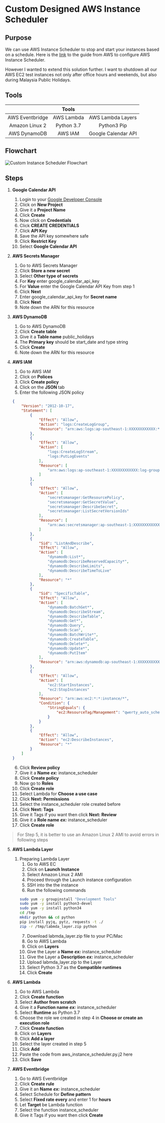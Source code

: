 # Custom Designed AWS Instance Scheduler

## Purpose
We can use AWS Instance Scheduler to stop and start your instances based on a schedule. Here is the [link](https://aws.amazon.com/premiumsupport/knowledge-center/stop-start-instance-scheduler/) to the guide from AWS to configure AWS Instance Scheduler.

However I wanted to extend this solution further. I want to shutdown all our AWS EC2 test instances not only after office hours and weekends, but also during Malaysia Public Holidays.

## Tools

|                 |    Tools   |                     |
|:---------------:|:----------:|:-------------------:|
| AWS Eventbridge | AWS Lambda |  AWS Lambda Layers  |
|  Amazon Linux 2 | Python 3.7 |     Python3 Pip     |
|   AWS DynamoDB  |   AWS IAM  | Google Calendar API |

## Flowchart
![Custom Instance Scheduler Flowchart](../images/aws_instance_scheduler.jpg)

## Steps
1. **Google Calendar API**
    1. Login to your [Google Developer Console](https://console.developers.google.com/)
    2. Click on **New Project**
    3. Give it a **Project Name**
    4. Click **Create**
    5. Now click on **Credentials**
    6. Click **CREATE CREDENTIALS**
    7. Click **API Key**
    8. Save the API key somewhere safe
    9. Click **Restrict Key**
    10. Select **Google Calendar API**

2. **AWS Secrets Manager**
    1. Go to AWS Secrets Manager
    2. Click **Store a new secret**
    3. Select **Other type of secrets**
    4. For **Key** enter google_calendar_api_key
    5. For **Value** enter the Google Calendar API Key from step 1
    6. Click **Next**
    7. Enter google_calendar_api_key for **Secret name**
    8. Click **Next**
    9. Note down the ARN for this resource

3. **AWS DynamoDB**
    1. Go to AWS DynamoDB
    2. Click **Create table**
    3. Give it a **Table name** public_holidays
    4. The **Primary key** should be start_date and type string
    5. Click **Create**
    6. Note down the ARN for this resource

4. **AWS IAM**
    1. Go to AWS IAM
    2. Click on **Polices**
    3. Click **Create policy**
    4. Click on the **JSON** tab
    5. Enter the following JSON policy
    ```json
    {
        "Version": "2012-10-17",
        "Statement": [
            {
                "Effect": "Allow",
                "Action": "logs:CreateLogGroup",
                "Resource": "arn:aws:logs:ap-southeast-1:XXXXXXXXXXXX:*"
            },
            {
                "Effect": "Allow",
                "Action": [
                    "logs:CreateLogStream",
                    "logs:PutLogEvents"
                ],
                "Resource": [
                    "arn:aws:logs:ap-southeast-1:XXXXXXXXXXXX:log-group:/aws/lambda/test:*"
                ]
            },
            {
                "Effect": "Allow",
                "Action": [
                    "secretsmanager:GetResourcePolicy",
                    "secretsmanager:GetSecretValue",
                    "secretsmanager:DescribeSecret",
                    "secretsmanager:ListSecretVersionIds"
                ],
                "Resource": [
                    "arn:aws:secretsmanager:ap-southeast-1:XXXXXXXXXXXX:secret:google_calendar_api_key-XXXXXX"
                ]
            },
            {
                "Sid": "ListAndDescribe",
                "Effect": "Allow",
                "Action": [
                    "dynamodb:List*",
                    "dynamodb:DescribeReservedCapacity*",
                    "dynamodb:DescribeLimits",
                    "dynamodb:DescribeTimeToLive"
                ],
                "Resource": "*"
            },
            {
                "Sid": "SpecificTable",
                "Effect": "Allow",
                "Action": [
                    "dynamodb:BatchGet*",
                    "dynamodb:DescribeStream",
                    "dynamodb:DescribeTable",
                    "dynamodb:Get*",
                    "dynamodb:Query",
                    "dynamodb:Scan",
                    "dynamodb:BatchWrite*",
                    "dynamodb:CreateTable",
                    "dynamodb:Delete*",
                    "dynamodb:Update*",
                    "dynamodb:PutItem"
                ],
                "Resource": "arn:aws:dynamodb:ap-southeast-1:XXXXXXXXXXXX:table/public_holidays"
            },
            {
                "Effect": "Allow",
                "Action": [
                    "ec2:StartInstances",
                    "ec2:StopInstances"
                ],
                "Resource": "arn:aws:ec2:*:*:instance/*",
                "Condition": {
                    "StringEquals": {
                        "ec2:ResourceTag/Management": "qwerty_auto_schedule"
                    }
                }
            },
            {
                "Effect": "Allow",
                "Action": "ec2:DescribeInstances",
                "Resource": "*"
            }
        ]
    }
    ```
    6. Click **Review policy**
    7. Give it a **Name** ***ex:*** instance_scheduler
    8. Click **Create policy**
    9. Now go to **Roles**
    10. Click **Create role**
    11. Select Lambda for **Choose a use case**
    12. Click **Next: Permissions**
    13. Select the instance_scheduler role created before
    14. Click **Next: Tags**
    15. Give it Tags if you want then click **Next: Review**
    16. Give it a **Role name** ***ex:*** instance_scheduler
    17. Click **Create role**

> For Step 5, it is better to use an Amazon Linux 2 AMI to avoid errors in following steps

5. **AWS Lambda Layer**
    1. Preparing Lambda Layer
        1. Go to AWS EC
        2. Click on **Launch Instance**
        3. Select Amazon Linux 2 AMI
        4. Proceed through the Launch instance configuration
        5. SSH into the the instance
        6. Run the following commands
        ```bash
        sudo yum -y groupinstall "Development Tools"
        sudo yum -y install python3-devel
        sudo yum -y install python34
        cd /tmp
        mkdir python && cd python
        pip install pyjq, pytz, requests -t ./
        zip -r /tmp/labmda_layer.zip python
        ```
        7. Download labmda_layer.zip file to your PC/Mac
        8. Go to AWS Lambda
        9. Click on **Layers**
        10. Give the Layer a **Name** ***ex:*** instance_scheduler
        11. Give the Layer a **Description** ***ex:*** instance_scheduler
        12. Upload labmda_layer.zip to the Layer
        13. Select Python 3.7 as the **Compatible runtimes**
        14. Click **Create**

6. **AWS Lambda**
    1. Go to AWS Lambda
    2. Click **Create function**
    3. Select **Author from scratch**
    4. Give it a **Function name** ***ex:*** instance_scheduler
    5. Select **Runtime** as Python 3.7
    6. Choose the role we created in step 4 in **Choose or create an execution role**
    7. Click **Create function**
    8. Click on **Layers**
    9. Click **Add a layer**
    10. Select the layer created in step 5
    11. Click **Add**
    12. Paste the code from aws_instance_scheduler.py.j2 here
    13. Click **Save**

7. **AWS Eventbridge**
    1. Go to AWS Eventbridge
    2. Click **Create rule**
    3. Give it an **Name** ***ex:*** instance_scheduler
    4. Select Schedule for **Define pattern**
    5. Select **Fixed rate every** and enter 1 for **hours**
    6. Let **Target** be Lambda function
    7. Select the function instance_scheduler
    8. Give it Tags if you want then click **Create**
